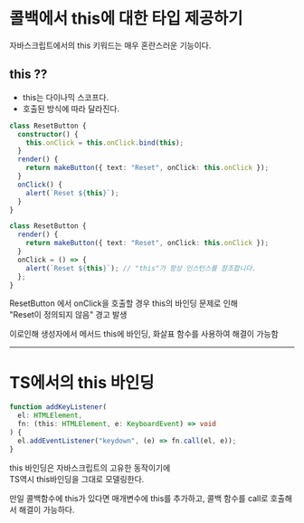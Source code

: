 # 콜백에서 this에 대한 타입 제공하기

자바스크립트에서의 this 키워드는 매우 혼란스러운 기능이다.

## this ??

- this는 다이나믹 스코프다.
- 호출된 방식에 따라 달라진다.

```ts
class ResetButton {
  constructor() {
    this.onClick = this.onClick.bind(this);
  }
  render() {
    return makeButton({ text: "Reset", onClick: this.onClick });
  }
  onClick() {
    alert(`Reset ${this}`);
  }
}

class ResetButton {
  render() {
    return makeButton({ text: "Reset", onClick: this.onClick });
  }
  onClick = () => {
    alert(`Reset ${this}`); // "this"가 항상 인스턴스를 참조합니다.
  };
}
```

ResetButton 에서 onClick을 호출할 경우 this의 바인딩 문제로 인해
</br>
"Reset이 정의되지 않음" 경고 발생

이로인해 생성자에서 메서드 this에 바인딩, 화살표 함수를 사용하여 해결이 가능함

---

# TS에서의 this 바인딩

```ts
function addKeyListener(
  el: HTMLElement,
  fn: (this: HTMLElement, e: KeyboardEvent) => void
) {
  el.addEventListener("keydown", (e) => fn.call(el, e));
}
```

this 바인딩은 자바스크립트의 고유한 동작이기에
</br>
TS역시 this바인딩을 그대로 모델링한다.

만일 콜백함수에 this가 있다면 매개변수에 this를 추가하고, 콜백 함수를 call로 호출해서 해결이 가능하다.
